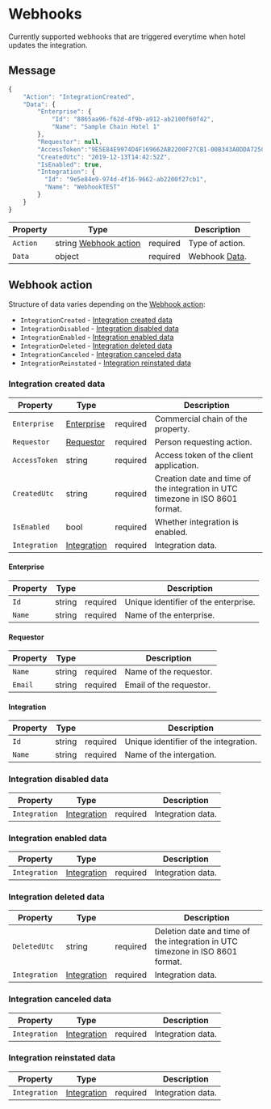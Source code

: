 # Webhooks

Currently supported webhooks that are triggered everytime when hotel updates the integration.

## Message

```javascript
{
    "Action": "IntegrationCreated",
    "Data": {
        "Enterprise": {
            "Id": "8865aa96-f62d-4f9b-a912-ab2100f60f42",
            "Name": "Sample Chain Hotel 1"
        },
        "Requestor": null,
        "AccessToken":"9E5E84E9974D4F169662AB2200F27CB1-00B343A0DDA725CACAC028E38E3EABF",
        "CreatedUtc": "2019-12-13T14:42:52Z",
        "IsEnabled": true,
        "Integration": {
          "Id": "9e5e84e9-974d-4f16-9662-ab2200f27cb1",
          "Name": "WebhookTEST"
        }
    }
}

```

| Property | Type |  | Description |
| --- | --- | --- | --- |
| `Action` | string [Webhook action](webhooks.md#webhook-action) | required | Type of action. |
| `Data` | object | required | Webhook [Data](webhooks.md#integration-created-data). |

## Webhook action

Structure of data varies depending on the [Webhook action](webhooks.md#webhook-action):

* `IntegrationCreated` - [Integration created data](webhooks.md#integration-created-data)
* `IntegrationDisabled` - [Integration disabled data](webhooks.md#integration-disabled-data)
* `IntegrationEnabled` - [Integration enabled data](webhooks.md#integration-enabled-data)
* `IntegrationDeleted` - [Integration deleted data](webhooks.md#integration-deleted-data)
* `IntegrationCanceled` - [Integration canceled data](webhooks.md#integration-canceled-data)
* `IntegrationReinstated` - [Integration reinstated data](webhooks.md#integration-reinstated-data)

### Integration created data

| Property | Type |  | Description |
| --- | --- | --- | --- |
| `Enterprise` |[Enterprise](webhooks.md#Enterprise)| required | Commercial chain of the property. |
| `Requestor` | [Requestor](webhooks.md#Requestor) | required | Person requesting action. |
| `AccessToken` | string | required | Access token of the client application. |
| `CreatedUtc` | string | required | Creation date and time of the integration in UTC timezone in ISO 8601 format. |
| `IsEnabled` | bool | required | Whether integration is enabled. |
| `Integration` | [Integration](webhooks.md#Integration) | required | Integration data. |

#### Enterprise

| Property | Type |  | Description |
| --- | --- | --- | --- |
| `Id` | string | required | Unique identifier of the enterprise. |
| `Name` | string | required | Name of the enterprise. |

#### Requestor

| Property | Type |  | Description |
| --- | --- | --- | --- |
| `Name` | string | required | Name of the requestor. |
| `Email` | string | required | Email of the requestor. |

#### Integration

| Property | Type |  | Description |
| --- | --- | --- | --- |
| `Id` | string | required | Unique identifier of the integration. |
| `Name` | string | required | Name of the intergation. |

### Integration disabled data

| Property | Type |  | Description |
| --- | --- | --- | --- |
| `Integration` | [Integration](webhooks.md#Integration) | required | Integration data. |

### Integration enabled data

| Property | Type |  | Description |
| --- | --- | --- | --- |
| `Integration` | [Integration](webhooks.md#Integration) | required | Integration data. |

### Integration deleted data

| Property | Type |  | Description |
| --- | --- | --- | --- |
| `DeletedUtc` | string | required | Deletion date and time of the integration in UTC timezone in ISO 8601 format. |
| `Integration` | [Integration](webhooks.md#Integration) | required | Integration data. |

### Integration canceled data

| Property | Type |  | Description |
| --- | --- | --- | --- |
| `Integration` | [Integration](webhooks.md#Integration) | required | Integration data. |

### Integration reinstated data

| Property | Type |  | Description |
| --- | --- | --- | --- |
| `Integration` | [Integration](webhooks.md#Integration) | required | Integration data. |